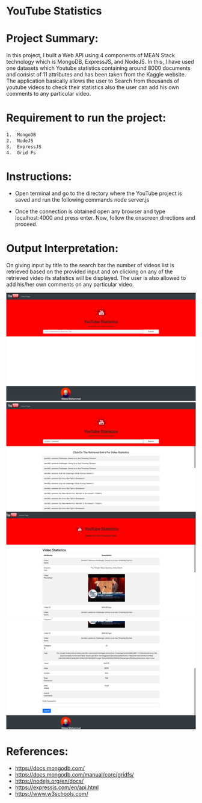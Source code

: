 # YouTube Statistics

# Project Summary:

In this project, I built a Web API using 4 components of MEAN Stack technology which is MongoDB, ExpressJS, and NodeJS. 
In this, I have used one datasets which Youtube statistics containing around 8000 documents and consist of 11 attributes and has been taken from the Kaggle website. 
The application basically allows the user to Search from thousands of youtube videos to check their statistics also the user can add his own comments to any particular video.

# Requirement to run the project:

	1.	MongoDB 
	2.	NodeJS
	3.	ExpressJS
	4.	Grid Fs

# Instructions:

- Open terminal and go to the directory where the YouTube project is saved and run the following commands  node server.js

- Once the connection is obtained open any browser and type localhost:4000 and press enter. Now, follow the onscreen directions and proceed.

			
# Output Interpretation:

On giving input by title to the search bar the number of videos list is retrieved based on the provided input and on clicking on any of the retrieved video its statistics will be displayed. 
The user is also allowed to add his/her own comments on any particular video.
		

		
<img src="./img/1.png" >
  
  
<img src="./img/2.png" >


  <img src="./img/3.png" >


  <img src="./img/4.png" >



# References:
- https://docs.mongodb.com/
- https://docs.mongodb.com/manual/core/gridfs/
- https://nodejs.org/en/docs/
- https://expressjs.com/en/api.html
- https://www.w3schools.com/


